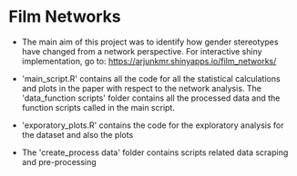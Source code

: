 # Film Networks

- The main aim of this project was to identify how gender stereotypes have changed from a network perspective. For interactive shiny implementation, go to: https://arjunkmr.shinyapps.io/film_networks/

- 'main_script.R' contains all the code for all the statistical calculations and plots in the paper with respect to the network analysis. The 'data_function scripts' folder contains all the processed data and the function scripts called in the main script.

- 'exporatory_plots.R' contains the code for the exploratory analysis for the dataset and also the plots

- The 'create_process data' folder contains scripts related data scraping and pre-processing
